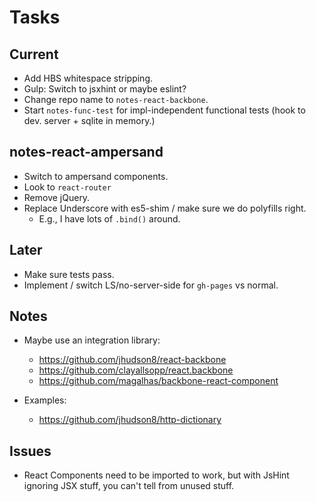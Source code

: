 Tasks
=====

## Current

* Add HBS whitespace stripping.
* Gulp: Switch to jsxhint or maybe eslint?
* Change repo name to `notes-react-backbone`.
* Start `notes-func-test` for impl-independent functional tests (hook to dev. server + sqlite in memory.)

## notes-react-ampersand

* Switch to ampersand components.
* Look to `react-router`
* Remove jQuery.
* Replace Underscore with es5-shim / make sure we do polyfills right.
    * E.g., I have lots of `.bind()` around.

## Later

* Make sure tests pass.
* Implement / switch LS/no-server-side for `gh-pages` vs normal.

## Notes

* Maybe use an integration library:
    * https://github.com/jhudson8/react-backbone
    * https://github.com/clayallsopp/react.backbone
    * https://github.com/magalhas/backbone-react-component

* Examples:
    * https://github.com/jhudson8/http-dictionary

## Issues

* React Components need to be imported to work, but with JsHint ignoring
  JSX stuff, you can't tell from unused stuff.
